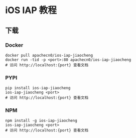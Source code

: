 # iOS IAP 教程

## 下载

### Docker

```
docker pull apachecn0/ios-iap-jiaocheng
docker run -tid -p <port>:80 apachecn0/ios-iap-jiaocheng
# 访问 http://localhost:{port} 查看文档
```

### PYPI

```
pip install ios-iap-jiaocheng
ios-iap-jiaocheng <port>
# 访问 http://localhost:{port} 查看文档
```

### NPM

```
npm install -g ios-iap-jiaocheng
ios-iap-jiaocheng <port>
# 访问 http://localhost:{port} 查看文档
```